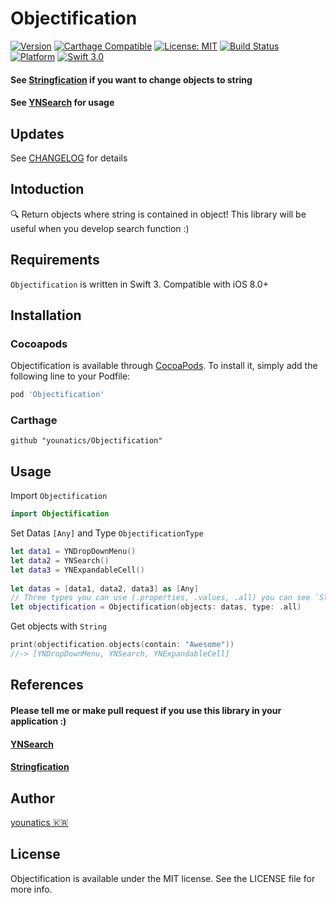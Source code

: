 # Objectification

[![Version](https://img.shields.io/cocoapods/v/Objectification.svg?style=flat)](http://cocoapods.org/pods/Objectification)
[![Carthage Compatible](https://img.shields.io/badge/Carthage-compatible-4BC51D.svg?style=flat)](https://github.com/Carthage/Carthage)
[![License: MIT](https://img.shields.io/badge/license-MIT-blue.svg?style=flat)](https://github.com/younatics/Objectification/blob/master/LICENSE)
[![Build Status](https://travis-ci.org/younatics/Objectification.svg?branch=master)](https://travis-ci.org/younatics/Objectification)
[![Platform](https://img.shields.io/cocoapods/p/Objectification.svg?style=flat)](http://cocoapods.org/pods/Objectification)
[![Swift 3.0](https://img.shields.io/badge/Swift-3.0-orange.svg?style=flat)](https://developer.apple.com/swift/)


#### See [Stringfication](https://github.com/younatics/Stringfication) if you want to change objects to string
#### See [YNSearch](https://github.com/younatics/YNSearch) for usage

## Updates
See [CHANGELOG](https://github.com/younatics/Objectification/blob/master/CHANGELOG.md) for details

## Intoduction
🔍 Return objects where string is contained in object! This library will be useful when you develop search function :)

## Requirements

`Objectification` is written in Swift 3. Compatible with iOS 8.0+

## Installation

### Cocoapods

Objectification is available through [CocoaPods](http://cocoapods.org). To install
it, simply add the following line to your Podfile:

```ruby
pod 'Objectification'
```
### Carthage
```
github "younatics/Objectification"
```

## Usage
Import `Objectification`
```swift
import Objectification
```

Set Datas `[Any]` and Type `ObjectificationType`
```swift
let data1 = YNDropDownMenu()
let data2 = YNSearch()
let data3 = YNExpandableCell()
        
let datas = [data1, data2, data3] as [Any]
// Three types you can use (.properties, .values, .all) you can see `Stringfication` for more information
let objectification = Objectification(objects: datas, type: .all)
```

Get objects with `String`
```swift
print(objectification.objects(contain: "Awesome"))
//-> [YNDropDownMenu, YNSearch, YNExpandableCell]
```

## References
#### Please tell me or make pull request if you use this library in your application :) 
#### [YNSearch](https://github.com/younatics/YNSearch)
#### [Stringfication](https://github.com/younatics/Stringfication)

## Author
[younatics 🇰🇷](http://younatics.github.io)

## License
Objectification is available under the MIT license. See the LICENSE file for more info.





